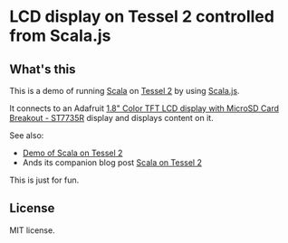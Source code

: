 # LCD display on Tessel 2 controlled from Scala.js 

## What's this

This is a demo of running [Scala](http://www.scala-lang.org/) on [Tessel 2](https://tessel.io/) by using [Scala.js](https://www.scala-js.org/).

It connects to an Adafruit [1.8" Color TFT LCD display with MicroSD Card Breakout - ST7735R](https://www.adafruit.com/products/358) display and displays content on it.
 
See also:

- [Demo of Scala on Tessel 2](https://github.com/ebruchez/tessel-scala/)
- Ands its companion blog post [Scala on Tessel 2](http://blog.bruchez.name/2016/04/scala-on-tessel-2.html)
 
This is just for fun.

## License

MIT license.